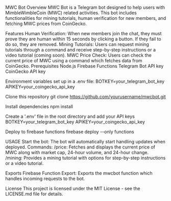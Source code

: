MWC Bot
Overview
MWC Bot is a Telegram bot designed to help users with MimbleWimbleCoin (MWC) related activities. This bot includes functionalities for mining tutorials, human verification for new members, and fetching MWC prices from CoinGecko.

Features
Human Verification: When new members join the chat, they must prove they are human within 15 seconds by clicking a button. If they fail to do so, they are removed.
Mining Tutorials: Users can request mining tutorials through a command and receive step-by-step instructions or a video tutorial (coming soon).
MWC Price Check: Users can check the current price of MWC using a command which fetches data from CoinGecko.
Prerequisites
Node.js
Firebase Functions
Telegram Bot API key
CoinGecko API key

Environment variables set up in a .env file:
BOTKEY=your_telegram_bot_key
APIKEY=your_coingecko_api_key

Clone this repository
git clone https://github.com/yourusername/mwcbot.git

Install dependencies
npm install

Create a '.env' file in the root directory and add your API keys
BOTKEY=your_telegram_bot_key
APIKEY=your_coingecko_api_key

Deploy to firebase functions
firebase deploy --only functions

USAGE
Start the bot: The bot will automatically start handling updates when deployed.
Commands:
/price: Fetches and displays the current price of MWC along with market cap, 24-hour volume, and 24-hour change.
/mining: Provides a mining tutorial with options for step-by-step instructions or a video tutorial.


Exports
Firebase Function Export: Exports the mwcbot function which handles incoming requests to the bot.

License
This project is licensed under the MIT License - see the LICENSE.md file for details.
